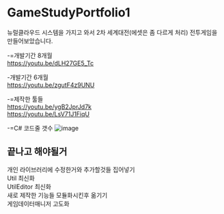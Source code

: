 # GameStudyPortfolio1
뉴럴클라우드 시스템을 가지고 와서 2차 세계대전(에셋은 좀 다르게 처리) 전투게임을 만들어보았습니다. 

-=개발기간 8개월    
https://youtu.be/dLH27GE5_Tc  

-개발기간 6개월  
https://youtu.be/zgutF4z9UNU  


-=제작한 툴들  
https://youtu.be/ygB2JprJd7k  
https://youtu.be/LsV71J1FiqU  

-=C# 코드줄 갯수
![image](https://github.com/lLcrowe/GamePortfolio1/assets/44671731/fc07d3be-0e39-4ccc-9644-f73f49e9292c)  


## 끝나고 해야될거  
개인 라이브러리에 수정한거와 추가할것들 집어넣기  
Util 최신화  
UtilEditor 최신화  
새로 제작한 기능들 모듈화시킨후 옮기기  
게임데이터매니저 고도화  
